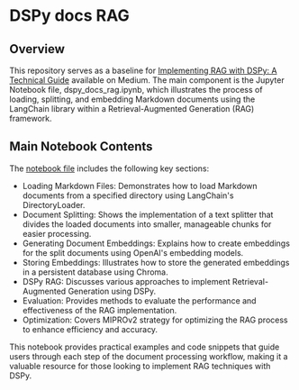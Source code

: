 # DSPy docs RAG 

## Overview
This repository serves as a baseline for [Implementing RAG with DSPy: A Technical Guide](https://medium.com/@arancibia.juan22/implementing-rag-with-dspy-a-technical-guide-a6ae15f6a455) available on Medium. The main component is the Jupyter Notebook file, dspy_docs_rag.ipynb, which illustrates the process of loading, splitting, and embedding Markdown documents using the LangChain library within a Retrieval-Augmented Generation (RAG) framework.

## Main Notebook Contents
The [notebook file](./dspy_docs_rag.ipynb) includes the following key sections:
- Loading Markdown Files: Demonstrates how to load Markdown documents from a specified directory using LangChain's DirectoryLoader.
- Document Splitting: Shows the implementation of a text splitter that divides the loaded documents into smaller, manageable chunks for easier processing.
- Generating Document Embeddings: Explains how to create embeddings for the split documents using OpenAI's embedding models.
- Storing Embeddings: Illustrates how to store the generated embeddings in a persistent database using Chroma.
- DSPy RAG: Discusses various approaches to implement Retrieval-Augmented Generation using DSPy.
- Evaluation: Provides methods to evaluate the performance and effectiveness of the RAG implementation.
- Optimization: Covers MIPROv2 strategy for optimizing the RAG process to enhance efficiency and accuracy.

This notebook provides practical examples and code snippets that guide users through each step of the document processing workflow, making it a valuable resource for those looking to implement RAG techniques with DSPy.
